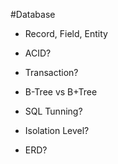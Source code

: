 #Database

* Record, Field, Entity

* ACID?

* Transaction?

* B-Tree vs B+Tree

* SQL Tunning?

* Isolation Level?

* ERD?
